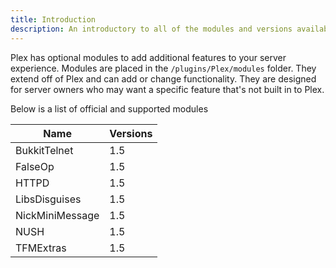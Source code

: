 ```yaml
---
title: Introduction
description: An introductory to all of the modules and versions available for Plex
---
```


Plex has optional modules to add additional features to your server experience. Modules are placed in the
`/plugins/Plex/modules` folder. They extend off of Plex and can add or change functionality. They are designed for
server owners who may want a specific feature that's not built in to Plex.

Below is a list of official and supported modules

| Name            | Versions |
|-----------------|----------|
| BukkitTelnet    | 1.5      |
| FalseOp         | 1.5      |
| HTTPD           | 1.5      |
| LibsDisguises   | 1.5      |
| NickMiniMessage | 1.5      |
| NUSH            | 1.5      |
| TFMExtras       | 1.5      |
